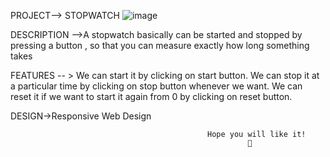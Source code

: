 

PROJECT--> STOPWATCH
![image](https://user-images.githubusercontent.com/91695995/218191187-06ca40eb-2cc5-4e65-914c-0eb0ca183e9e.png)

  
DESCRIPTION -->A stopwatch basically can be started and stopped by pressing a button , so that you can measure exactly how long something takes

FEATURES -- > We can start it by clicking on start button.
              We can stop it at a particular time by clicking on stop button whenever we want.
              We can reset it if we want to start it again from 0 by clicking on reset button.
     
DESIGN->Responsive Web Design




                                                Hope you will like it!
                                                         🙂

